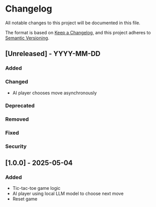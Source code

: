 # Changelog

All notable changes to this project will be documented in this file.

The format is based on [Keep a Changelog](https://keepachangelog.com/en/1.1.0/),
and this project adheres to [Semantic Versioning](https://semver.org/spec/v2.0.0.html).

## [Unreleased] - YYYY-MM-DD

### Added

### Changed

- AI player chooses move asynchronously

### Deprecated

### Removed

### Fixed

### Security


## [1.0.0] - 2025-05-04

### Added

- Tic-tac-toe game logic
- AI player using local LLM model to choose next move
- Reset game
